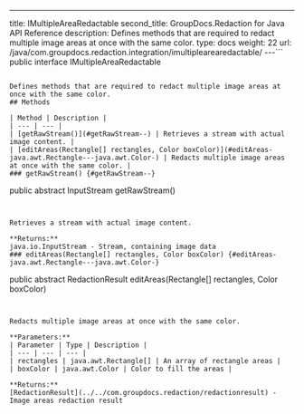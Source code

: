 ---
title: IMultipleAreaRedactable
second_title: GroupDocs.Redaction for Java API Reference
description: Defines methods that are required to redact multiple image areas at once with the same color.
type: docs
weight: 22
url: /java/com.groupdocs.redaction.integration/imultiplearearedactable/
---```
public interface IMultipleAreaRedactable
```

Defines methods that are required to redact multiple image areas at once with the same color.
## Methods

| Method | Description |
| --- | --- |
| [getRawStream()](#getRawStream--) | Retrieves a stream with actual image content. |
| [editAreas(Rectangle[] rectangles, Color boxColor)](#editAreas-java.awt.Rectangle---java.awt.Color-) | Redacts multiple image areas at once with the same color. |
### getRawStream() {#getRawStream--}
```
public abstract InputStream getRawStream()
```


Retrieves a stream with actual image content.

**Returns:**
java.io.InputStream - Stream, containing image data
### editAreas(Rectangle[] rectangles, Color boxColor) {#editAreas-java.awt.Rectangle---java.awt.Color-}
```
public abstract RedactionResult editAreas(Rectangle[] rectangles, Color boxColor)
```


Redacts multiple image areas at once with the same color.

**Parameters:**
| Parameter | Type | Description |
| --- | --- | --- |
| rectangles | java.awt.Rectangle[] | An array of rectangle areas |
| boxColor | java.awt.Color | Color to fill the areas |

**Returns:**
[RedactionResult](../../com.groupdocs.redaction/redactionresult) - Image areas redaction result
